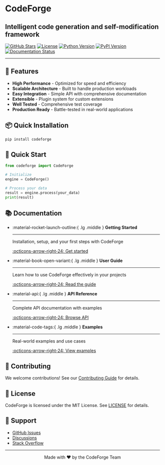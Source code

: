 # CodeForge

## Intelligent code generation and self-modification framework

[![GitHub Stars](https://img.shields.io/github/stars/prakashgbid/codeforge-ai?style=social)](https://github.com/prakashgbid/codeforge-ai)
[![License](https://img.shields.io/badge/license-MIT-blue.svg)](https://github.com/prakashgbid/codeforge-ai/blob/main/LICENSE)
[![Python Version](https://img.shields.io/badge/python-3.8%2B-blue)](https://www.python.org)
[![PyPI Version](https://img.shields.io/pypi/v/codeforge)](https://pypi.org/project/codeforge/)
[![Documentation Status](https://img.shields.io/badge/docs-latest-green)](https://prakashgbid.github.io/codeforge-ai/)

---

## 🚀 Features

- **High Performance** - Optimized for speed and efficiency
- **Scalable Architecture** - Built to handle production workloads
- **Easy Integration** - Simple API with comprehensive documentation
- **Extensible** - Plugin system for custom extensions
- **Well Tested** - Comprehensive test coverage
- **Production Ready** - Battle-tested in real-world applications

## 📦 Quick Installation

```bash
pip install codeforge
```

## 🎯 Quick Start

```python
from codeforge import CodeForge

# Initialize
engine = CodeForge()

# Process your data
result = engine.process(your_data)
print(result)
```

## 📚 Documentation

<div class="grid cards" markdown>

-   :material-rocket-launch-outline:{ .lg .middle } **Getting Started**

    ---

    Installation, setup, and your first steps with CodeForge

    [:octicons-arrow-right-24: Get started](getting-started/installation.md)

-   :material-book-open-variant:{ .lg .middle } **User Guide**

    ---

    Learn how to use CodeForge effectively in your projects

    [:octicons-arrow-right-24: Read the guide](guide/overview.md)

-   :material-api:{ .lg .middle } **API Reference**

    ---

    Complete API documentation with examples

    [:octicons-arrow-right-24: Browse API](api/core.md)

-   :material-code-tags:{ .lg .middle } **Examples**

    ---

    Real-world examples and use cases

    [:octicons-arrow-right-24: View examples](examples/basic.md)

</div>

## 🤝 Contributing

We welcome contributions! See our [Contributing Guide](development/contributing.md) for details.

## 📄 License

CodeForge is licensed under the MIT License. See [LICENSE](license.md) for details.

## 🌟 Support

- [GitHub Issues](https://github.com/prakashgbid/codeforge-ai/issues)
- [Discussions](https://github.com/prakashgbid/codeforge-ai/discussions)
- [Stack Overflow](https://stackoverflow.com/questions/tagged/codeforge)

---

<p align="center">
  Made with ❤️ by the CodeForge Team
</p>
